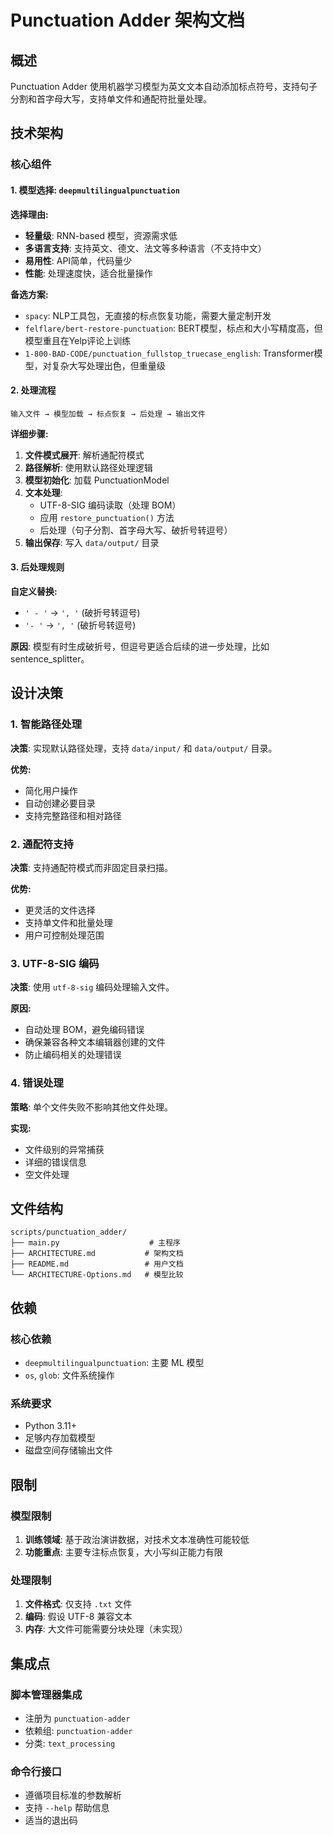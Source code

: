 # Punctuation Adder 架构文档

## 概述

Punctuation Adder 使用机器学习模型为英文文本自动添加标点符号，支持句子分割和首字母大写，支持单文件和通配符批量处理。

## 技术架构

### 核心组件

#### 1. 模型选择: `deepmultilingualpunctuation`

**选择理由:**
- **轻量级**: RNN-based 模型，资源需求低
- **多语言支持**: 支持英文、德文、法文等多种语言（不支持中文）
- **易用性**: API简单，代码量少
- **性能**: 处理速度快，适合批量操作

**备选方案:**
- `spacy`: NLP工具包，无直接的标点恢复功能，需要大量定制开发
- `felflare/bert-restore-punctuation`: BERT模型，标点和大小写精度高，但模型重且在Yelp评论上训练
- `1-800-BAD-CODE/punctuation_fullstop_truecase_english`: Transformer模型，对复杂大写处理出色，但重量级

#### 2. 处理流程

```
输入文件 → 模型加载 → 标点恢复 → 后处理 → 输出文件
```

**详细步骤:**
1. **文件模式展开**: 解析通配符模式
2. **路径解析**: 使用默认路径处理逻辑
3. **模型初始化**: 加载 PunctuationModel
4. **文本处理**: 
   - UTF-8-SIG 编码读取（处理 BOM）
   - 应用 `restore_punctuation()` 方法
   - 后处理（句子分割、首字母大写、破折号转逗号）
5. **输出保存**: 写入 `data/output/` 目录

#### 3. 后处理规则

**自定义替换:**
- `' - '` → `', '` (破折号转逗号)
- `'- '` → `', '` (破折号转逗号)

**原因**: 模型有时生成破折号，但逗号更适合后续的进一步处理，比如 sentence_splitter。

## 设计决策

### 1. 智能路径处理

**决策**: 实现默认路径处理，支持 `data/input/` 和 `data/output/` 目录。

**优势:**
- 简化用户操作
- 自动创建必要目录
- 支持完整路径和相对路径

### 2. 通配符支持

**决策**: 支持通配符模式而非固定目录扫描。

**优势:**
- 更灵活的文件选择
- 支持单文件和批量处理
- 用户可控制处理范围

### 3. UTF-8-SIG 编码

**决策**: 使用 `utf-8-sig` 编码处理输入文件。

**原因:**
- 自动处理 BOM，避免编码错误
- 确保兼容各种文本编辑器创建的文件
- 防止编码相关的处理错误

### 4. 错误处理

**策略**: 单个文件失败不影响其他文件处理。

**实现:**
- 文件级别的异常捕获
- 详细的错误信息
- 空文件处理

## 文件结构

```
scripts/punctuation_adder/
├── main.py                    # 主程序
├── ARCHITECTURE.md           # 架构文档
├── README.md                 # 用户文档
└── ARCHITECTURE-Options.md   # 模型比较
```

## 依赖

### 核心依赖
- `deepmultilingualpunctuation`: 主要 ML 模型
- `os`, `glob`: 文件系统操作

### 系统要求
- Python 3.11+
- 足够内存加载模型
- 磁盘空间存储输出文件

## 限制

### 模型限制
1. **训练领域**: 基于政治演讲数据，对技术文本准确性可能较低
2. **功能重点**: 主要专注标点恢复，大小写纠正能力有限

### 处理限制
1. **文件格式**: 仅支持 `.txt` 文件
2. **编码**: 假设 UTF-8 兼容文本
3. **内存**: 大文件可能需要分块处理（未实现）

## 集成点

### 脚本管理器集成
- 注册为 `punctuation-adder`
- 依赖组: `punctuation-adder`
- 分类: `text_processing`

### 命令行接口
- 遵循项目标准的参数解析
- 支持 `--help` 帮助信息
- 适当的退出码